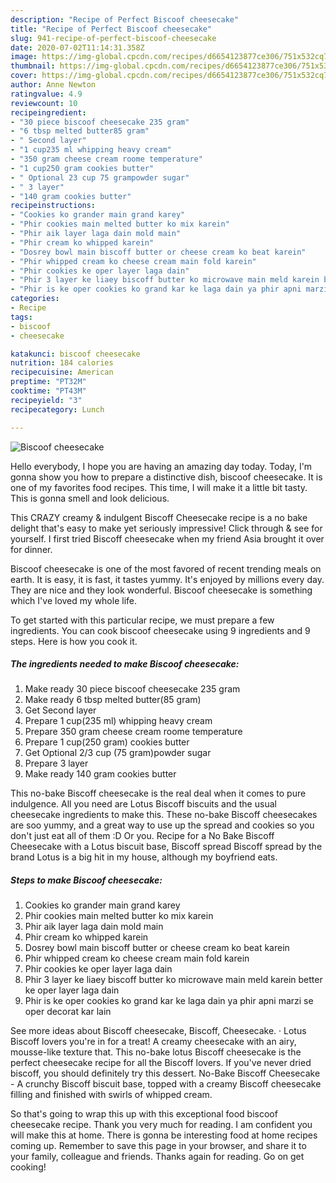 ```yaml
---
description: "Recipe of Perfect Biscoof cheesecake"
title: "Recipe of Perfect Biscoof cheesecake"
slug: 941-recipe-of-perfect-biscoof-cheesecake
date: 2020-07-02T11:14:31.358Z
image: https://img-global.cpcdn.com/recipes/d6654123877ce306/751x532cq70/biscoof-cheesecake-recipe-main-photo.jpg
thumbnail: https://img-global.cpcdn.com/recipes/d6654123877ce306/751x532cq70/biscoof-cheesecake-recipe-main-photo.jpg
cover: https://img-global.cpcdn.com/recipes/d6654123877ce306/751x532cq70/biscoof-cheesecake-recipe-main-photo.jpg
author: Anne Newton
ratingvalue: 4.9
reviewcount: 10
recipeingredient:
- "30 piece biscoof cheesecake 235 gram"
- "6 tbsp melted butter85 gram"
- " Second layer"
- "1 cup235 ml whipping heavy cream"
- "350 gram cheese cream roome temperature"
- "1 cup250 gram cookies butter"
- " Optional 23 cup 75 grampowder sugar"
- " 3 layer"
- "140 gram cookies butter"
recipeinstructions:
- "Cookies ko grander main grand karey"
- "Phir cookies main melted butter ko mix karein"
- "Phir aik layer laga dain mold main"
- "Phir cream ko whipped karein"
- "Dosrey bowl main biscoff butter or cheese cream ko beat karein"
- "Phir whipped cream ko cheese cream main fold karein"
- "Phir cookies ke oper layer laga dain"
- "Phir 3 layer ke liaey biscoff butter ko microwave main meld karein better ke oper layer laga dain"
- "Phir is ke oper cookies ko grand kar ke laga dain ya phir apni marzi se oper decorat kar lain"
categories:
- Recipe
tags:
- biscoof
- cheesecake

katakunci: biscoof cheesecake 
nutrition: 184 calories
recipecuisine: American
preptime: "PT32M"
cooktime: "PT43M"
recipeyield: "3"
recipecategory: Lunch

---
```



![Biscoof cheesecake](https://img-global.cpcdn.com/recipes/d6654123877ce306/751x532cq70/biscoof-cheesecake-recipe-main-photo.jpg)

Hello everybody, I hope you are having an amazing day today. Today, I'm gonna show you how to prepare a distinctive dish, biscoof cheesecake. It is one of my favorites food recipes. This time, I will make it a little bit tasty. This is gonna smell and look delicious.

This CRAZY creamy &amp; indulgent Biscoff Cheesecake recipe is a no bake delight that&#39;s easy to make yet seriously impressive! Click through &amp; see for yourself. I first tried Biscoff cheesecake when my friend Asia brought it over for dinner.

Biscoof cheesecake is one of the most favored of recent trending meals on earth. It is easy, it is fast, it tastes yummy. It's enjoyed by millions every day. They are nice and they look wonderful. Biscoof cheesecake is something which I've loved my whole life.


To get started with this particular recipe, we must prepare a few ingredients. You can cook biscoof cheesecake using 9 ingredients and 9 steps. Here is how you cook it.

<!--inarticleads1-->

##### The ingredients needed to make Biscoof cheesecake:

1. Make ready 30 piece biscoof cheesecake 235 gram
1. Make ready 6 tbsp melted butter(85 gram)
1. Get  Second layer
1. Prepare 1 cup(235 ml) whipping heavy cream
1. Prepare 350 gram cheese cream roome temperature
1. Prepare 1 cup(250 gram) cookies butter
1. Get  Optional 2/3 cup (75 gram)powder sugar
1. Prepare  3 layer
1. Make ready 140 gram cookies butter


This no-bake Biscoff cheesecake is the real deal when it comes to pure indulgence. All you need are Lotus Biscoff biscuits and the usual cheesecake ingredients to make this. These no-bake Biscoff cheesecakes are soo yummy, and a great way to use up the spread and cookies so you don&#39;t just eat all of them :D Or you. Recipe for a No Bake Biscoff Cheesecake with a Lotus biscuit base, Biscoff spread Biscoff spread by the brand Lotus is a big hit in my house, although my boyfriend eats. 

<!--inarticleads2-->

##### Steps to make Biscoof cheesecake:

1. Cookies ko grander main grand karey
1. Phir cookies main melted butter ko mix karein
1. Phir aik layer laga dain mold main
1. Phir cream ko whipped karein
1. Dosrey bowl main biscoff butter or cheese cream ko beat karein
1. Phir whipped cream ko cheese cream main fold karein
1. Phir cookies ke oper layer laga dain
1. Phir 3 layer ke liaey biscoff butter ko microwave main meld karein better ke oper layer laga dain
1. Phir is ke oper cookies ko grand kar ke laga dain ya phir apni marzi se oper decorat kar lain


See more ideas about Biscoff cheesecake, Biscoff, Cheesecake. · Lotus Biscoff lovers you&#39;re in for a treat! A creamy cheesecake with an airy, mousse-like texture that. This no-bake lotus Biscoff cheesecake is the perfect cheesecake recipe for all the Biscoff lovers. If you&#39;ve never dried biscoff, you should definitely try this dessert. No-Bake Biscoff Cheesecake - A crunchy Biscoff biscuit base, topped with a creamy Biscoff cheesecake filling and finished with swirls of whipped cream. 

So that's going to wrap this up with this exceptional food biscoof cheesecake recipe. Thank you very much for reading. I am confident you will make this at home. There is gonna be interesting food at home recipes coming up. Remember to save this page in your browser, and share it to your family, colleague and friends. Thanks again for reading. Go on get cooking!

